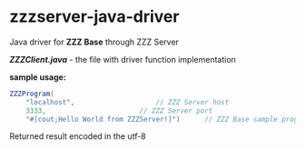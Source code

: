 # zzzserver-java-driver
Java driver for **ZZZ Base** through ZZZ Server

***ZZZClient.java*** - the file with driver function implementation  

**sample usage:**
```java
ZZZProgram(
	"localhost",					// ZZZ Server host
	3333,						// ZZZ Server port
	"#[cout;Hello World from ZZZServer!]")		// ZZZ Base sample program
```

Returned result encoded in the utf-8
